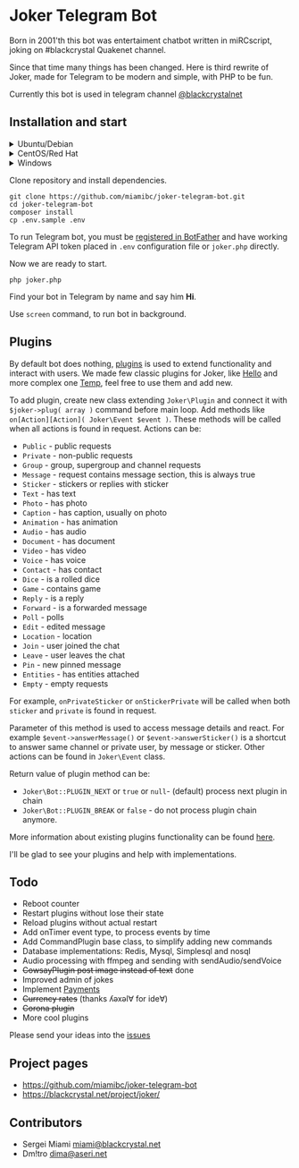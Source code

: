 # Joker Telegram Bot 

Born in 2001'th this bot was entertaiment chatbot written in miRCscript, joking on #blackcrystal Quakenet channel. 

Since that time many things has been changed. Here is third rewrite of Joker, made for Telegram to be modern and simple, with PHP to be fun.

Currently this bot is used in telegram channel [@blackcrystalnet](https://t.me/blackcrystalnet)

## Installation and start

<details>
<summary>Ubuntu/Debian</summary>

##### Install required software packages
```
sudo apt-get install php-cli php-gd php-json php-curl php-mbstring git composer screen ttf-ubuntu-font-family 
```
</details>
<details>
<summary>CentOS/Red Hat</summary>

##### Install required software packages
```
sudo yum install php-cli php-gd php-json php-curl php-mbstring git composer screen
```

##### Install Ubuntu fonts

This is optional step, Ubuntu font is necessary for one of included plugins. You can change it to any other font in plugin configuration.
```
sudo mkdir -p /usr/share/fonts
wget https://assets.ubuntu.com/v1/0cef8205-ubuntu-font-family-0.83.zip
unzip 0cef8205-ubuntu-font-family-0.83.zip -d /usr/share/fonts/
sudo fc-cache -fv
```
</details>
<details>
<summary>Windows</summary>

1. Install [PHP 7.4](https://windows.php.net/download#php-7.4) with basic extensions `gd`, `json`, `curl`, `mbstring`, or just [XAMPP](https://www.apachefriends.org/download.html)
2. Install [Git](https://git-scm.com/downloads)
3. Install [Composer](https://getcomposer.org/download/)
4. Install [Ubuntu fonts](https://assets.ubuntu.com/v1/0cef8205-ubuntu-font-family-0.83.zip)
</details>

Clone repository and install dependencies.
```
git clone https://github.com/miamibc/joker-telegram-bot.git
cd joker-telegram-bot
composer install
cp .env.sample .env
```

To run Telegram bot, you must be [registered in BotFather](https://core.telegram.org/bots#6-botfather) 
and have working Telegram API token placed in `.env` configuration file or `joker.php` directly.

Now we are ready to start.
```
php joker.php
```

Find your bot in Telegram by name and say him **Hi**. 

Use `screen` command, to run bot in background.

## Plugins

By default bot does nothing, [plugins](https://github.com/miamibc/joker-telegram-bot/tree/master/src/Plugin) is used to extend functionality and interact with users.  We made few classic plugins for Joker, like [Hello](https://github.com/miamibc/joker-telegram-bot/blob/master/src/Plugin/Hello.php) and more complex one [Temp](https://github.com/miamibc/joker-telegram-bot/blob/master/src/Plugin/Temp.php), feel free to use them and add new. 

To add plugin, create new class extending `Joker\Plugin` and connect it with `$joker->plug( array )` command before main loop. Add methods like `on[Action][Action]( Joker\Event $event )`. These methods will be called when all actions is found in request. Actions can be:

- `Public` - public requests
- `Private` - non-public requests
- `Group` - group, supergroup and channel requests
- `Message` - request contains message section, this is always true
- `Sticker` - stickers or replies with sticker
- `Text` - has text
- `Photo` - has photo
- `Caption` - has caption, usually on photo
- `Animation` - has animation
- `Audio` - has audio
- `Document` - has document
- `Video` - has video
- `Voice` - has voice
- `Contact` - has contact
- `Dice` - is a rolled dice
- `Game` - contains game
- `Reply` - is a reply
- `Forward` - is a forwarded message
- `Poll` - polls
- `Edit` - edited message
- `Location` - location
- `Join` - user joined the chat
- `Leave` - user leaves the chat
- `Pin` - new pinned message
- `Entities` - has entities attached  
- `Empty` - empty requests

For example, `onPrivateSticker` or `onStickerPrivate` will be called when both `sticker` and `private` is found in request.

Parameter of this method is used to access message details and react. For example `$event->answerMessage()` or `$event->answerSticker()` is a shortcut to answer same channel or private user, by message or sticker. Other actions can be found in `Joker\Event` class.

Return value of plugin method can be:

- `Joker\Bot::PLUGIN_NEXT` or `true` or `null`- (default) process next plugin in chain
- `Joker\Bot::PLUGIN_BREAK` or `false` - do not process plugin chain anymore.

More information about existing plugins functionality can be found [here](https://github.com/miamibc/joker-telegram-bot/blob/master/src/Plugin/README.md).

I'll be glad to see your plugins and help with implementations.

## Todo

- Reboot counter
- Restart plugins without lose their state
- Reload plugins without actual restart
- Add onTimer event type, to process events by time
- Add CommandPlugin base class, to simplify adding new commands
- Database implementations: Redis, Mysql, Simplesql and nosql
- Audio processing with ffmpeg and sending with sendAudio/sendVoice
- ~~CowsayPlugin post image instead of text~~ done
- Improved admin of jokes
- Implement [Payments](https://core.telegram.org/bots/payments)
- ~~Currency rates~~ (thanks ʎǝxǝl∀ for ide∀)
- ~~Corona plugin~~
- More cool plugins

Please send your ideas into the [issues](https://github.com/miamibc/joker-telegram-bot/issues)

## Project pages

* https://github.com/miamibc/joker-telegram-bot
* https://blackcrystal.net/project/joker/

## Contributors

* Sergei Miami <miami@blackcrystal.net>
* Dm!tro <dima@aseri.net>